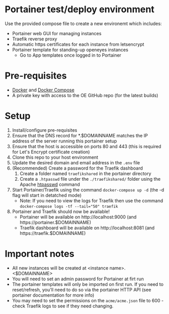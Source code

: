 # Portainer test/deploy environment
Use the provided compose file to create a new environemt which includes:
- Portainer web GUI for managing instances
- Traefik reverse proxy
- Automatic https certificates for each instance from letsencrypt
- Portainer template for standing-up openeyes instances
  - Go to App templates once logged in to Portainer

# Pre-requisites
- [Docker](https://docs.docker.com/v17.12/install/) and [Docker Compose](https://docs.docker.com/compose/install/)
- A private key with access to the OE GitHub repo (for the latest builds)

# Setup
1. Install/configure pre-requisites
2. Ensure that the DNS record for *.$DOMAINNAME matches the IP address of the server running this portainer setup
3. Ensure that the host is accessible on ports 80 and 443 (this is required for Let's Encrypt certificate creation)
4. Clone this repo to your host environment
5. Update the desired domain and email address in the `.env` file
6. (Recommended) Create a password for the Traefik dashboard
    1. Create a folder named `traefikshared` in the portainer directory
    2. Create a `.htpasswd` file under the `./traefikshared/` folder using the Apache [htpasswd](https://httpd.apache.org/docs/2.4/programs/htpasswd.html) command
7. Start Portainer/Traefik using the command `docker-compose up -d` (the -d flag will start in detatched mode)
    * Note: If you need to view the logs for Traefik then use the command `docker-compose logs -tf --tail="50" traefik`
8. Portainer and Traefik should now be available!
    * Portainer will be available on http://localhost:9000 (and https://portainer.$DOMAINNAME)
    * Traefik dashboard will be available on http://localhost:8081 (and https://traefik.$DOMAINNAME)

# Important notes
- All new instances will be created at \<instance name>.\<$DOMAINNAME>
- You will need to set an admin password for Portainer at firt run
- The portainer templates will only be imported on first run. If you need to reset/refresh, you'll need to do so via the portainer HTTP API (see portainer documentation for more info)
- You may need to set the permissions on the `acme/acme.json` file to 600 - check Traefik logs to see if they need changing.